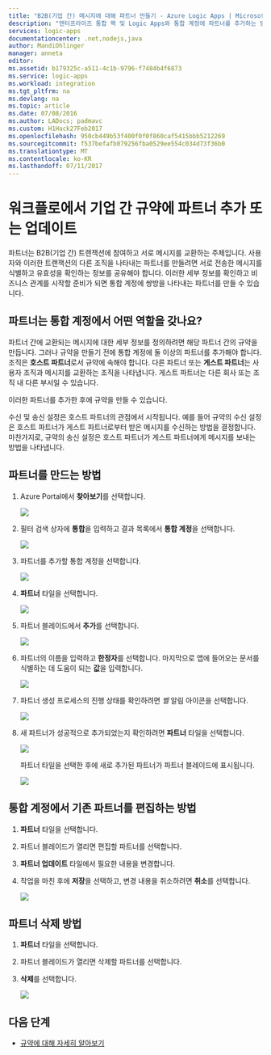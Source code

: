 ```yaml
---
title: "B2B(기업 간) 메시지에 대해 파트너 만들기 - Azure Logic Apps | Microsoft Docs"
description: "엔터프라이즈 통합 팩 및 Logic Apps와 통합 계정에 파트너를 추가하는 방법 알아보기"
services: logic-apps
documentationcenter: .net,nodejs,java
author: MandiOhlinger
manager: anneta
editor: 
ms.assetid: b179325c-a511-4c1b-9796-f7484b4f6873
ms.service: logic-apps
ms.workload: integration
ms.tgt_pltfrm: na
ms.devlang: na
ms.topic: article
ms.date: 07/08/2016
ms.author: LADocs; padmavc
ms.custom: H1Hack27Feb2017
ms.openlocfilehash: 950cb449b53f400f0f0f860caf5415bbb5212269
ms.sourcegitcommit: f537befafb079256fba0529ee554c034d73f36b0
ms.translationtype: MT
ms.contentlocale: ko-KR
ms.lasthandoff: 07/11/2017
---
```

# <a name="add-or-update-partners-in-business-to-business-agreements-in-your-workflow"></a>워크플로에서 기업 간 규약에 파트너 추가 또는 업데이트

파트너는 B2B(기업 간) 트랜잭션에 참여하고 서로 메시지를 교환하는 주체입니다. 사용자와 이러한 트랜잭션의 다른 조직을 나타내는 파트너를 만들려면 서로 전송한 메시지를 식별하고 유효성을 확인하는 정보를 공유해야 합니다. 이러한 세부 정보를 확인하고 비즈니스 관계를 시작할 준비가 되면 통합 계정에 쌍방을 나타내는 파트너를 만들 수 있습니다.

## <a name="what-roles-do-partners-have-in-your-integration-account"></a>파트너는 통합 계정에서 어떤 역할을 갖나요?

파트너 간에 교환되는 메시지에 대한 세부 정보를 정의하려면 해당 파트너 간의 규약을 만듭니다. 그러나 규약을 만들기 전에 통합 계정에 둘 이상의 파트너를 추가해야 합니다. 조직은 **호스트 파트너**로서 규약에 속해야 합니다. 다른 파트너 또는 **게스트 파트너**는 사용자 조직과 메시지를 교환하는 조직을 나타냅니다. 게스트 파트너는 다른 회사 또는 조직 내 다른 부서일 수 있습니다.

이러한 파트너를 추가한 후에 규약을 만들 수 있습니다.

수신 및 송신 설정은 호스트 파트너의 관점에서 시작됩니다. 예를 들어 규약의 수신 설정은 호스트 파트너가 게스트 파트너로부터 받은 메시지를 수신하는 방법을 결정합니다. 마찬가지로, 규약의 송신 설정은 호스트 파트너가 게스트 파트너에게 메시지를 보내는 방법을 나타냅니다.

## <a name="how-to-create-a-partner"></a>파트너를 만드는 방법

1. Azure Portal에서 **찾아보기**를 선택합니다.

    ![](./media/logic-apps-enterprise-integration-overview/overview-1.png)

2. 필터 검색 상자에 **통합**을 입력하고 결과 목록에서 **통합 계정**을 선택합니다.

    ![](./media/logic-apps-enterprise-integration-overview/overview-2.png)

3. 파트너를 추가할 통합 계정을 선택합니다.

    ![](./media/logic-apps-enterprise-integration-overview/overview-3.png)

4. **파트너** 타일을 선택합니다.

    ![](./media/logic-apps-enterprise-integration-partners/partner-1.png)

5. 파트너 블레이드에서 **추가**를 선택합니다.

    ![](./media/logic-apps-enterprise-integration-partners/partner-2.png)

6. 파트너의 이름을 입력하고 **한정자**를 선택합니다. 마지막으로 앱에 들어오는 문서를 식별하는 데 도움이 되는 **값**을 입력합니다.

    ![](./media/logic-apps-enterprise-integration-partners/partner-3.png)

7. 파트너 생성 프로세스의 진행 상태를 확인하려면 *벨* 알림 아이콘을 선택합니다.

    ![](./media/logic-apps-enterprise-integration-partners/partner-4.png)

8. 새 파트너가 성공적으로 추가되었는지 확인하려면 **파트너** 타일을 선택합니다.

    ![](./media/logic-apps-enterprise-integration-partners/partner-5.png)

    파트너 타일을 선택한 후에 새로 추가된 파트너가 파트너 블레이드에 표시됩니다.

    ![](./media/logic-apps-enterprise-integration-partners/partner-6.png)

## <a name="how-to-edit-existing-partners-in-your-integration-account"></a>통합 계정에서 기존 파트너를 편집하는 방법

1. **파트너** 타일을 선택합니다.
2. 파트너 블레이드가 열리면 편집할 파트너를 선택합니다.
3. **파트너 업데이트** 타일에서 필요한 내용을 변경합니다.
4. 작업을 마친 후에 **저장**을 선택하고, 변경 내용을 취소하려면 **취소**를 선택합니다.

    ![](./media/logic-apps-enterprise-integration-partners/edit-1.png)

## <a name="how-to-delete-a-partner"></a>파트너 삭제 방법

1. **파트너** 타일을 선택합니다.
2. 파트너 블레이드가 열리면 삭제할 파트너를 선택합니다.
3. **삭제**를 선택합니다.

    ![](./media/logic-apps-enterprise-integration-partners/delete-1.png)

## <a name="next-steps"></a>다음 단계
* [규약에 대해 자세히 알아보기](../logic-apps/logic-apps-enterprise-integration-agreements.md "엔터프라이즈 통합 규약에 대해 알아보기")  

